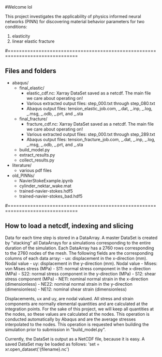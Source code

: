 #Welcome lol

This project investigates the applicability of physics informed neural networks (PINN) for discovering material behavior parameters for two conditions:
1. elasticity
2. linear elastic fracture


#===============================================================================
## Files and folders
- abaqus/
    - final_elastic/
        - elastic_cdf.nc: Xarray DataSet saved as a netcdf. The main file we care about operating on!
        - Various extracted output files: step_000.txt through step_080.txt
        - Abaqus output files: tension_elastic_job.com, _.dat, _.inp, _.log, _.msg, _.odb, _.prt, and _.sta
    - final_fracture/ 
        - fracture_cdf.nc: Xarray DataSet saved as a netcdf. The main file we care about operating on!
        - Various extracted output files: step_000.txt through step_289.txt
        - Abaqus output files: tension_fracture_job.com, _.dat, _.inp, _.log, _.msg, _.odb, _.prt, and _.sta
    - build_model.py
    - extract_results.py
    - collect_results.py
- literature/
    - various pdf files
- old_PINNs/
    - NavierStokeExample.ipynb
    - cylinder_nektar_wake.mat
    - trained-navier-stokes.hdf5
    - trained-navier-stokes_bad.hdf5

#===============================================================================
## How to load a netcdf, indexing and slicing


Data for each time step is stored in a DataArray.
A master DataSet is created by "stacking" all DataArrays for a simulations 
    corresponding to the entire duration of the simulation.
Each DataArray has a 2760 rows corresponding to the 2760 nodes of the mesh.
The following fields are the corresponding columns of each data array:
    - ux: displacement in the x-direction (mm). Nodal value
    - uy: displacement in the y-direction (mm). Nodal value
    - Mises: von Mises stress (MPa)
    - S11: normal stress component in the x-direction (MPa)
    - S22: normal stress component in the y-direction (MPa)
    - S12: shear stress component (MPa)
    - NE11: nominal normal strain in the x-direction (dimensionless)
    - NE22: nominal normal strain in the y-direction (dimensionless)
    - NE12: nominal shear strain (dimensionless)
    
Displacements, ux and uy, are nodal valued.
All stress and strain components are normally elemental quantities and are 
    calculated at the integration points. For the sake of this project, we 
    will keep all quantities at the nodes, so these values are calculated at
    the nodes. This operation is conducted automatically by Abaqus and are the 
    average stresses interpolated to the nodes. This operation is requested when
    building the simulation prior to submission in "build_model.py".
    
Currently, the DataSet is output as a NetCDF file, because it is easy. 
A saved DataSet may be loaded as follows:
    'set = xr.open_dataset('{filename}.nc')
